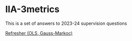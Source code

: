 # IIA-3metrics

This is a set of answers to 2023-24 supervision questions

<a href="https://emre-us.github.io/IIA-3metrics/Script/Supo0.html" title="Refresher">Refresher (OLS, Gauss-Markoc)</a>
